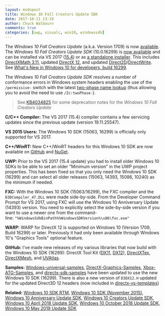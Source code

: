 ```yaml
---
layout: msdnpost
title: Windows 10 Fall Creators Update SDK
date: 2017-10-11 13:19
author: Chuck Walbourn
comments: true
categories: [uwp, visualc, win10, windowssdk]
---
```

The <em>Windows 10 Fall Creators Update</em> (a.k.a. Version 1709) is now <a href="https://blogs.windows.com/windowsexperience/2017/10/17/whats-new-windows-10-fall-creators-update/">available</a>. The <em>Windows 10 Fall Creators Update SDK</em> (10.0.16299) is <a href="https://blogs.windows.com/buildingapps/2017/10/10/windows-developer-day-london-windows-10-fall-creators-update-sdk-availability/">now available</a> and can be installed via VS 2017 (<a href="https://devblogs.microsoft.com/visualstudio/visual-studio-2017-version-15-4-released/">15.4</a>) or as <a href="https://go.microsoft.com/fwlink/?linkid=859886">a standalone installer</a>. This includes <a href="https://walbourn.github.io/directxmath-3-11/">DirectXMath 3.11</a>, updated <a href="https://docs.microsoft.com/en-us/windows/desktop/direct3d12/new-releases">DirectX 12</a>, and updated <a href="https://docs.microsoft.com/en-us/windows/desktop/Direct2D/what-s-new-in-direct2d-for-windows-8-consumer-preview">Direct2D</a>/<a href="https://docs.microsoft.com/en-us/windows/desktop/DirectWrite/what-s-new-in-directwrite-for-windows-8-consumer-preview">DirectWrite</a>. See <a href="https://docs.microsoft.com/en-us/windows/uwp/whats-new/windows-10-build-16299">What's New in Windows 10 for developers, build 16299</a>.
<!--more-->

The <em>Windows 10 Fall Creators Update SDK</em> resolves a number of conformance errors in Windows system headers enabling the use of the <code>/permissive-</code> switch with the latest <a href="https://devblogs.microsoft.com/cppblog/two-phase-name-lookup-support-comes-to-msvc/">two-phase name lookup</a> (thus allowing you to avoid the need to use ``/Zc:twoPhase-``).

> See <a href="https://support.microsoft.com/en-us/help/4034825/features-that-are-removed-or-deprecated-in-windows-10-fall-creators-up">KB4034825</a> for some deprecation notes for the <em>Windows 10 Fall Creators Update</em>

<strong>C/C++ Compiler:</strong> The VS 2017 (15.4) compiler contains a few servicing updates since the previous update (version 19.11.25547).

<strong>VS 2015 Users:</strong> The Windows 10 SDK (15063, 16299) is officially only supported for VS 2017.

<strong>C++/WinRT:</strong> New C++/WinRT headers for this Windows 10 SDK are now available on <a href="https://github.com/Microsoft/cppwinrt/releases/tag/fall_2017_creators_update_for_vs_15.3">GitHub</a> and <a href="https://www.nuget.org/packages/cppwinrt/2017.10.13.1">NuGet</a>.

<strong>UWP: </strong>Prior to the VS 2017 (15.4 update) you had to install older Windows 10 SDKs to be able to set an older "Minimum version" in the UWP project properties. This has been fixed so that you only need the Windows 10 SDK (16299) and can select all older releases (15063, 14393, 15086, 10240) as the minimum if needed.

<strong>FXC:</strong> With the Windows 10 SDK (15063/16299), the FXC compiler and the <code>D3DCompiler_47.DLL</code> were made side-by-side. From the Developer Command Prompt for VS 2017, using FXC will use the Windows 10 Anniversary Update (14393) version. You need to explicitly select the side-by-side version if you want to use a newer one from the command-line: ``"%WindowsSdkBinPath%%WindowsSDKVersion%\x86\fxc.exe"``

<strong>WARP:</strong> WARP for DirectX 12 is supported on Windows 10 (Version 1709, Build 16299) or later. Previously it had only been available through Windows 10's "Graphics Tools" optional feature.

<strong>GitHub:</strong> I've made new releases of my various libraries that now build with the Windows 10 SDK (16299): DirectX Tool Kit (<a href="https://github.com/Microsoft/DirectXTK/releases">DX11</a>, <a href="https://github.com/Microsoft/DirectXTK12/releases">DX12</a>), <a href="https://github.com/Microsoft/DirectXTex/releases">DirectXTex</a>, <a href="https://github.com/Microsoft/DirectXMesh/releases">DirectXMesh</a>, and <a href="https://github.com/Microsoft/UVAtlas/releases">UVAtlas</a>.

<strong>Samples: </strong><a href="https://github.com/Microsoft/Windows-universal-samples">Windows-universal-samples</a>, <a href="https://github.com/Microsoft/DirectX-Graphics-Samples">DirectX-Graphics-Samples</a>, <a href="https://github.com/Microsoft/Xbox-ATG-Samples/releases">Xbox-ATG-Samples</a>, and <a href="https://github.com/walbourn/directx-sdk-samples">directx-sdk-samples</a> have been updated to use the new Windows 10 SDK (16299). There is also a new version of <code>D3DX12.H</code> updated for the updated Direct3D 12 headers (now included in <a href="https://github.com/walbourn/directx-vs-templates">directx-vs-templates</a>)

<b>Related:</b> <a href="https://walbourn.github.io/windows-10-sdk-rtm/">Windows 10 SDK RTM</a>, <a href="https://walbourn.github.io/windows-10-sdk-november-2015/">Windows 10 SDK (November 2015)</a>, <a href="https://walbourn.github.io/windows-10-anniversary-update-sdk/">Windows 10 Anniversary Update SDK</a>, <a href="https://walbourn.github.io/windows-10-creators-update-sdk/">Windows 10 Creators Update SDK</a>, <a href="https://walbourn.github.io/windows-10-april-2018-update-sdk/">Windows 10 April 2018 Update SDK</a>, <a href="https://walbourn.github.io/windows-10-october-2018-update/">Windows 10 October 2018 Update SDK</a>, <a href="https://walbourn.github.io/windows-10-may-2019-update/">Windows 10 May 2019 Update SDK</a>
